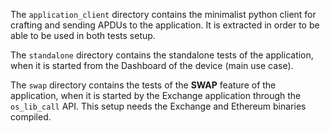 The `application_client` directory contains the minimalist python client for crafting and sending APDUs to the application.
It is extracted in order to be able to be used in both tests setup.

The `standalone` directory contains the standalone tests of the application, when it is started from the Dashboard of the device (main use case).

The `swap` directory contains the tests of the **SWAP** feature of the application, when it is started by the Exchange application through the `os_lib_call` API.
This setup needs the Exchange and Ethereum binaries compiled.
